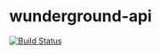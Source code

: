 # wunderground-api

[![Build Status](https://travis-ci.org/jacksongeller/wunderground-api.svg)](https://travis-ci.org/jacksongeller/wunderground-api)
